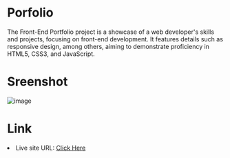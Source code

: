# Porfolio
The Front-End Portfolio project is a showcase of a web developer's skills and projects, focusing on front-end development. It features details such as responsive design, among others, aiming to demonstrate proficiency in HTML5, CSS3, and JavaScript.

# Sreenshot

![image](https://github.com/diogo-s4ntos/Porfolio/assets/117995697/12d892b1-c1cd-4743-8b40-8041f6ba0296)

# Link
<li>Live site URL: <a href="https://diogo-s4ntos.github.io/Porfolio/index">Click Here</a></li>
